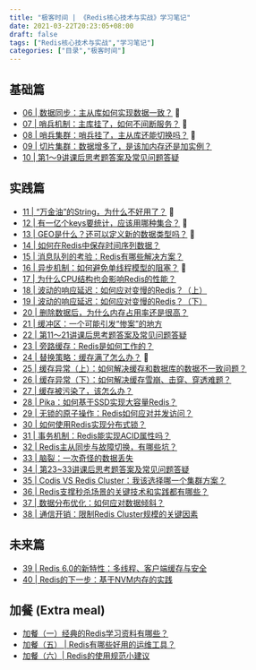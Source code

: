 ```yaml
---
title: "极客时间 | 《Redis核心技术与实战》学习笔记"
date: 2021-03-22T20:23:05+08:00
draft: false
tags: ["Redis核心技术与实战","学习笔记"]
categories: ["目录","极客时间"]
---
```


## 基础篇

- [06 | 数据同步：主从库如何实现数据一致？](../06) 🦋
- [07 | 哨兵机制：主库挂了，如何不间断服务？](../07) 🦋
- [08 | 哨兵集群：哨兵挂了，主从库还能切换吗？](../08) 🦋
- [09 | 切片集群：数据增多了，是该加内存还是加实例？](../09)
- [10 | 第1～9讲课后思考题答案及常见问题答疑](../10)

## 实践篇

- [11 | “万金油”的String，为什么不好用了？](../11) 🦋
- [12 | 有一亿个keys要统计，应该用哪种集合？](../12) 🦋
- [13 | GEO是什么？还可以定义新的数据类型吗？](../13) 🦋
- [14 | 如何在Redis中保存时间序列数据？](../14)
- [15 | 消息队列的考验：Redis有哪些解决方案？](../15)
- [16 | 异步机制：如何避免单线程模型的阻塞？](../16) 🦋
- [17 | 为什么CPU结构也会影响Redis的性能？](../17)
- [18 | 波动的响应延迟：如何应对变慢的Redis？（上）](../18)
- [19 | 波动的响应延迟：如何应对变慢的Redis？（下）](../19)
- [20 | 删除数据后，为什么内存占用率还是很高？](../20)
- [21 | 缓冲区：一个可能引发“惨案”的地方](../21)
- [22 | 第11～21讲课后思考题答案及常见问题答疑](../22)
- [23 | 旁路缓存：Redis是如何工作的？](../23)
- [24 | 替换策略：缓存满了怎么办？](../24) 🦋
- [25 | 缓存异常（上）：如何解决缓存和数据库的数据不一致问题？](../25)
- [26 | 缓存异常（下）：如何解决缓存雪崩、击穿、穿透难题？](../26)
- [27 | 缓存被污染了，该怎么办？](../27)
- [28 | Pika：如何基于SSD实现大容量Redis？](../28)
- [29 | 无锁的原子操作：Redis如何应对并发访问？](../29)
- [30 | 如何使用Redis实现分布式锁？](../30)
- [31 | 事务机制：Redis能实现ACID属性吗？](../31)
- [32 | Redis主从同步与故障切换，有哪些坑？](../32)
- [33 | 脑裂：一次奇怪的数据丢失](../33)
- [34 | 第23~33讲课后思考题答案及常见问题答疑](../34)
- [35 | Codis VS Redis Cluster：我该选择哪一个集群方案？](../35)
- [36 | Redis支撑秒杀场景的关键技术和实践都有哪些？](../36)
- [37 | 数据分布优化：如何应对数据倾斜？](../37)
- [38 | 通信开销：限制Redis Cluster规模的关键因素](../38)

## 未来篇

- [39 | Redis 6.0的新特性：多线程、客户端缓存与安全](../39)
- [40 | Redis的下一步：基于NVM内存的实践](../40)

## 加餐 (Extra meal)

- [加餐（一）经典的Redis学习资料有哪些？](../em1)
- [加餐（五） | Redis有哪些好用的运维工具？](../em5)
- [加餐（六）| Redis的使用规范小建议](../em6)